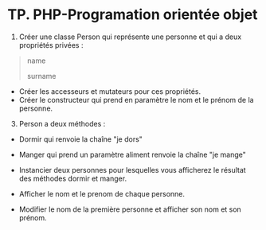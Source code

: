 # TP. PHP-Programation orientée objet

1. Créer une classe Person qui représente une personne et qui a deux propriétés privées :
>name
>
>surname


  - Créer les accesseurs et mutateurs pour ces propriétés.
  - Créer le constructeur qui prend en paramètre le nom et le prénom de la personne.


3. Person a deux méthodes :
  - Dormir qui renvoie la chaîne "je dors"
  - Manger qui prend un paramètre aliment renvoie la chaîne "je mange"

  - Instancier deux personnes pour lesquelles vous afficherez le résultat des méthodes dormir et manger.
  - Afficher le nom et le prenom de chaque personne.
  - Modifier le nom de la première personne et afficher son nom et son prénom.